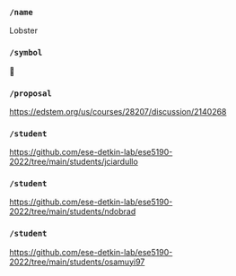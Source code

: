 ### `/name`
Lobster
### `/symbol`
🦞
### `/proposal`
https://edstem.org/us/courses/28207/discussion/2140268
### `/student`
https://github.com/ese-detkin-lab/ese5190-2022/tree/main/students/jciardullo
### `/student`
https://github.com/ese-detkin-lab/ese5190-2022/tree/main/students/ndobrad
### `/student`
https://github.com/ese-detkin-lab/ese5190-2022/tree/main/students/osamuyi97
